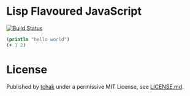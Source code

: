 # Lisp Flavoured JavaScript
[![Build Status](https://travis-ci.org/lfjs/lfjs.svg)](https://travis-ci.org/lfjs/lfjs)

```clojure
(println "hello world")
(+ 1 2)
```

# License

Published by [tchak](https://github.com/tchak) under a permissive MIT License, see [LICENSE.md](./LICENSE.md).
